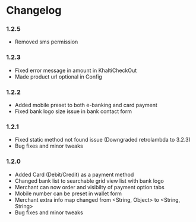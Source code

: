 # Changelog

### 1.2.5

- Removed sms permission

### 1.2.3

- Fixed error message in amount in KhaltiCheckOut
- Made product url optional in Config

### 1.2.2

- Added mobile preset to both e-banking and card payment
- Fixed bank logo size issue in bank contact form

### 1.2.1

- Fixed static method not found issue (Downgraded retrolambda to 3.2.3)
- Bug fixes and minor tweaks

### 1.2.0

- Added Card (Debit/Credit) as a payment method
- Changed bank list to searchable grid view list with bank logo
- Merchant can now order and visibilty of payment option tabs
- Mobile number can be preset in wallet form
- Merchant extra info map changed from <String, Object> to <String, String>
- Bug fixes and minor tweaks
